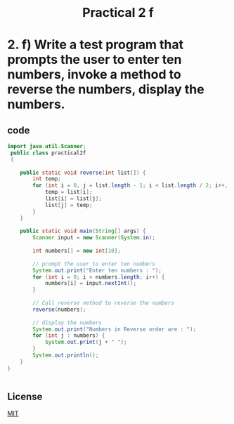 <h1 align="center" style="margin-top: 0px;">
Practical 2 f 
</h1>

#	2.		f) Write a test program that prompts the user to enter ten numbers, invoke a  method to reverse the numbers, display the numbers. 	
## code 

```java
import java.util.Scanner;
 public class practical2f
 {
 
    public static void reverse(int list[]) {
        int temp;
        for (int i = 0, j = list.length - 1; i < list.length / 2; i++, j--) {
            temp = list[i];
            list[i] = list[j];
            list[j] = temp;
        }
    }
 
    public static void main(String[] args) {
        Scanner input = new Scanner(System.in);
 
        int numbers[] = new int[10];
 
        // prompt the user to enter ten numbers
        System.out.print("Enter ten numbers : ");
        for (int i = 0; i < numbers.length; i++) {
            numbers[i] = input.nextInt();
        }
 
        // Call reverse nethod to reverse the numbers
        reverse(numbers);
 
        // display the numbers
        System.out.print("Numbers in Reverse order are : ");
        for (int j : numbers) {
            System.out.print(j + " ");
        }
        System.out.println();
    }
}
 

```

## License
[MIT](https://hiren14.github.io/java_lab_050/LICENSE)